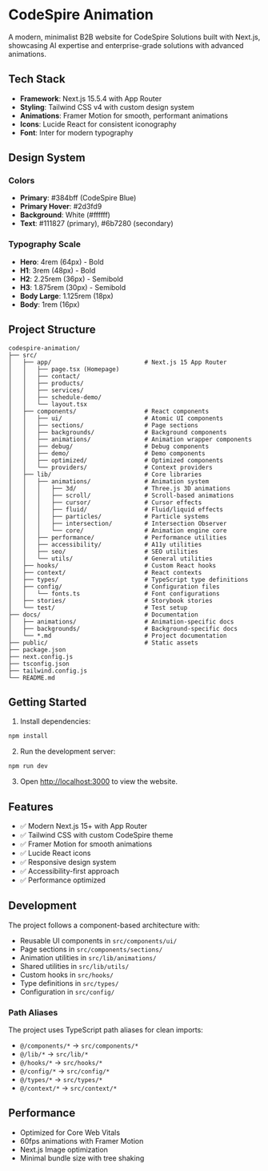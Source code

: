 # CodeSpire Animation

A modern, minimalist B2B website for CodeSpire Solutions built with Next.js, showcasing AI expertise and enterprise-grade solutions with advanced animations.

## Tech Stack

- **Framework**: Next.js 15.5.4 with App Router
- **Styling**: Tailwind CSS v4 with custom design system
- **Animations**: Framer Motion for smooth, performant animations
- **Icons**: Lucide React for consistent iconography
- **Font**: Inter for modern typography

## Design System

### Colors
- **Primary**: #384bff (CodeSpire Blue)
- **Primary Hover**: #2d3fd9
- **Background**: White (#ffffff)
- **Text**: #111827 (primary), #6b7280 (secondary)

### Typography Scale
- **Hero**: 4rem (64px) - Bold
- **H1**: 3rem (48px) - Bold
- **H2**: 2.25rem (36px) - Semibold
- **H3**: 1.875rem (30px) - Semibold
- **Body Large**: 1.125rem (18px)
- **Body**: 1rem (16px)

## Project Structure

```
codespire-animation/
├── src/
│   ├── app/                          # Next.js 15 App Router
│   │   ├── page.tsx (Homepage)
│   │   ├── contact/
│   │   ├── products/
│   │   ├── services/
│   │   ├── schedule-demo/
│   │   └── layout.tsx
│   ├── components/                   # React components
│   │   ├── ui/                       # Atomic UI components
│   │   ├── sections/                 # Page sections
│   │   ├── backgrounds/              # Background components
│   │   ├── animations/               # Animation wrapper components
│   │   ├── debug/                    # Debug components
│   │   ├── demo/                     # Demo components
│   │   ├── optimized/                # Optimized components
│   │   └── providers/                # Context providers
│   ├── lib/                          # Core libraries
│   │   ├── animations/               # Animation system
│   │   │   ├── 3d/                   # Three.js 3D animations
│   │   │   ├── scroll/               # Scroll-based animations
│   │   │   ├── cursor/               # Cursor effects
│   │   │   ├── fluid/                # Fluid/liquid effects
│   │   │   ├── particles/            # Particle systems
│   │   │   ├── intersection/         # Intersection Observer
│   │   │   └── core/                 # Animation engine core
│   │   ├── performance/              # Performance utilities
│   │   ├── accessibility/            # A11y utilities
│   │   ├── seo/                      # SEO utilities
│   │   └── utils/                    # General utilities
│   ├── hooks/                        # Custom React hooks
│   ├── context/                      # React contexts
│   ├── types/                        # TypeScript type definitions
│   ├── config/                       # Configuration files
│   │   └── fonts.ts                  # Font configurations
│   ├── stories/                      # Storybook stories
│   └── test/                         # Test setup
├── docs/                             # Documentation
│   ├── animations/                   # Animation-specific docs
│   ├── backgrounds/                  # Background-specific docs
│   └── *.md                          # Project documentation
├── public/                           # Static assets
├── package.json
├── next.config.js
├── tsconfig.json
├── tailwind.config.js
└── README.md
```

## Getting Started

1. Install dependencies:
```bash
npm install
```

2. Run the development server:
```bash
npm run dev
```

3. Open [http://localhost:3000](http://localhost:3000) to view the website.

## Features

- ✅ Modern Next.js 15+ with App Router
- ✅ Tailwind CSS with custom CodeSpire theme
- ✅ Framer Motion for smooth animations
- ✅ Lucide React icons
- ✅ Responsive design system
- ✅ Accessibility-first approach
- ✅ Performance optimized

## Development

The project follows a component-based architecture with:
- Reusable UI components in `src/components/ui/`
- Page sections in `src/components/sections/`
- Animation utilities in `src/lib/animations/`
- Shared utilities in `src/lib/utils/`
- Custom hooks in `src/hooks/`
- Type definitions in `src/types/`
- Configuration in `src/config/`

### Path Aliases

The project uses TypeScript path aliases for clean imports:
- `@/components/*` → `src/components/*`
- `@/lib/*` → `src/lib/*`
- `@/hooks/*` → `src/hooks/*`
- `@/config/*` → `src/config/*`
- `@/types/*` → `src/types/*`
- `@/context/*` → `src/context/*`

## Performance

- Optimized for Core Web Vitals
- 60fps animations with Framer Motion
- Next.js Image optimization
- Minimal bundle size with tree shaking
